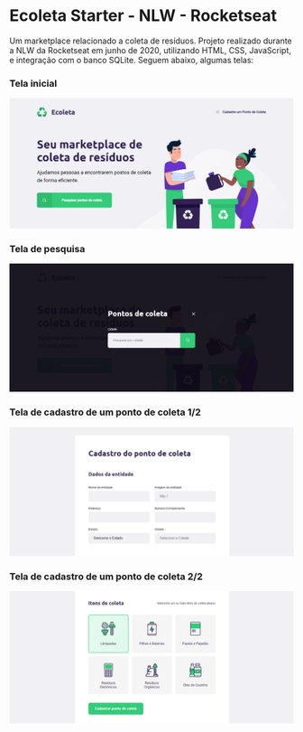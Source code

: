 # Ecoleta Starter - NLW - Rocketseat

Um marketplace relacionado a coleta de resíduos. Projeto realizado durante a NLW da Rocketseat em junho de 2020, utilizando HTML, CSS, JavaScript, e integração com o banco SQLite. Seguem abaixo, algumas telas:

### Tela inicial
![Tela inicial](https://github.com/joaovitorcheron123/ecoleta_nlw-starter_rocketseat/blob/master/1.PNG)

### Tela de pesquisa
![Tela de pesquisa](https://github.com/joaovitorcheron123/ecoleta_nlw-starter_rocketseat/blob/master/2.PNG)

### Tela de cadastro de um ponto de coleta 1/2
![Tela de cadastro do ponto de coleta](https://github.com/joaovitorcheron123/ecoleta_nlw-starter_rocketseat/blob/master/3.PNG)

### Tela de cadastro de um ponto de coleta 2/2
![...](https://github.com/joaovitorcheron123/ecoleta_nlw-starter_rocketseat/blob/master/4.PNG)
